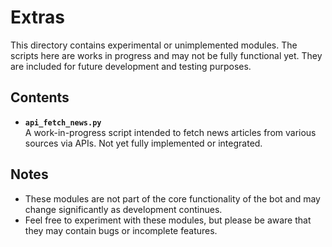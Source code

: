 # Extras

This directory contains experimental or unimplemented modules. The scripts here are works in progress and may not be fully functional yet. They are included for future development and testing purposes.

## Contents

- **`api_fetch_news.py`**  
  A work-in-progress script intended to fetch news articles from various sources via APIs. Not yet fully implemented or integrated.

## Notes

- These modules are not part of the core functionality of the bot and may change significantly as development continues.
- Feel free to experiment with these modules, but please be aware that they may contain bugs or incomplete features.

